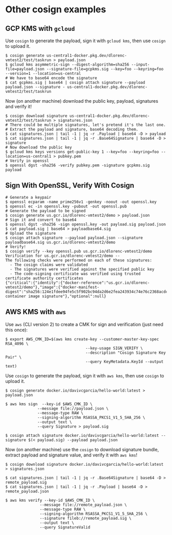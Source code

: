 # Other cosign examples

## GCP KMS with `gcloud`

Use `cosign` to generate the payload, sign it with `gcloud kms`, then use `cosign` to upload it.

```shell
$ cosign generate us-central1-docker.pkg.dev/dlorenc-vmtest2/test/taskrun > payload.json
$ gcloud kms asymmetric-sign --digest-algorithm=sha256 --input-file=payload.json --signature-file=gcpkms.sig --key=foo --keyring=foo --version=1 --location=us-central
# We have to base64 encode the signature
$ cat gcpkms.sig | base64 | cosign attach signature --payload payload.json --signature - us-central1-docker.pkg.dev/dlorenc-vmtest2/test/taskrun
```

Now (on another machine) download the public key, payload, signatures and verify it!

```shell
$ cosign download signature us-central1-docker.pkg.dev/dlorenc-vmtest2/test/taskrun > signatures.json
# There could be multiple signatures, let's pretend it's the last one.
# Extract the payload and signature, base64 decoding them.
$ cat signatures.json | tail -1 | jq -r .Payload | base64 -D > payload
$ cat signatures.json | tail -1 | jq -r .Base64Signature | base64 -D > signature
# Now download the public key
$ gcloud kms keys versions get-public-key 1 --key=foo --keyring=foo --location=us-central1 > pubkey.pem
# Verify in openssl
$ openssl dgst -sha256 -verify pubkey.pem -signature gcpkms.sig payload
```

## Sign With OpenSSL, Verify With Cosign

```shell
# Generate a keypair
$ openssl ecparam -name prime256v1 -genkey -noout -out openssl.key
$ openssl ec -in openssl.key -pubout -out openssl.pub
# Generate the payload to be signed
$ cosign generate us.gcr.io/dlorenc-vmtest2/demo > payload.json
# Sign it and convert to base64
$ openssl dgst -sha256 -sign openssl.key -out payload.sig payload.json
$ cat payload.sig | base64 > payloadbase64.sig
# Upload the signature
$ cosign attach signature --payload payload.json --signature payloadbase64.sig us.gcr.io/dlorenc-vmtest2/demo
# Verify!
$ cosign verify --key openssl.pub us.gcr.io/dlorenc-vmtest2/demo
Verification for us.gcr.io/dlorenc-vmtest2/demo --
The following checks were performed on each of these signatures:
  - The cosign claims were validated
  - The signatures were verified against the specified public key
  - The code-signing certificate was verified using trusted certificate authority certificates
{"critical":{"identity":{"docker-reference":"us.gcr.io/dlorenc-vmtest2/demo"},"image":{"docker-manifest-digest":"sha256:124e1fdee94fe5c5f902bc94da2d6e2fea243934c74e76c2368acdc8d3ac7155"},"type":"cosign container image signature"},"optional":null}
```

## AWS KMS with `aws`

Use `aws` (CLI version 2) to create a CMK for sign and verification (just need this once):

```shell
$ export AWS_CMK_ID=$(aws kms create-key --customer-master-key-spec RSA_4096 \
                                   --key-usage SIGN_VERIFY \
                                   --description "Cosign Signature Key Pair" \
                                   --query KeyMetadata.KeyId --output text)
```

Use `cosign` to generate the payload, sign it with `aws kms`, then use `cosign` to upload it.

```shell
$ cosign generate docker.io/davivcgarcia/hello-world:latest > payload.json

$ aws kms sign  --key-id $AWS_CMK_ID \
              --message file://payload.json \
              --message-type RAW \
              --signing-algorithm RSASSA_PKCS1_V1_5_SHA_256 \
              --output text \
              --query Signature > payload.sig

$ cosign attach signature docker.io/davivcgarcia/hello-world:latest --signature $(< payload.sig) --payload payload.json
```

Now (on another machine) use the `cosign` to download signature bundle, extract payload and signature value, and verify it with `aws kms`!

```shell
$ cosign download signature docker.io/davivcgarcia/hello-world:latest > signatures.json

$ cat signatures.json | tail -1 | jq -r .Base64Signature | base64 -D > remote_payload.sig
$ cat signatures.json | tail -1 | jq -r .Payload | base64 -D > remote_payload.json

$ aws kms verify --key-id $AWS_CMK_ID \
               --message file://remote_payload.json \
               --message-type RAW \
               --signing-algorithm RSASSA_PKCS1_V1_5_SHA_256 \
               --signature fileb://remote_payload.sig \
               --output text \
               --query SignatureValid
```
